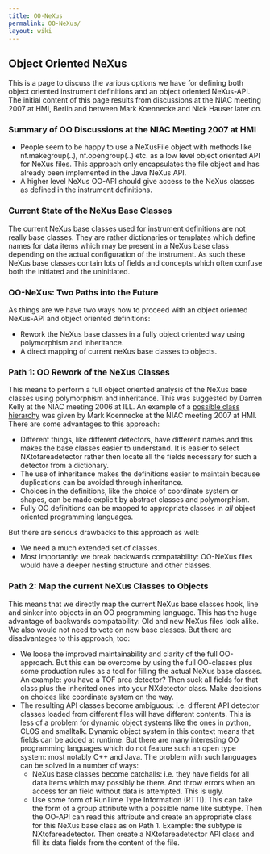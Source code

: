 ```yaml
---
title: OO-NeXus
permalink: OO-NeXus/
layout: wiki
---
```


Object Oriented NeXus
---------------------

This is a page to discuss the various options we have for defining both
object oriented instrument definitions and an object oriented NeXus-API.
The initial content of this page results from discussions at the NIAC
meeting 2007 at HMI, Berlin and between Mark Koennecke and Nick Hauser
later on.

### Summary of OO Discussions at the NIAC Meeting 2007 at HMI

-   People seem to be happy to use a NeXusFile object with methods like
    nf.makegroup(..), nf.opengroup(..) etc. as a low level object
    oriented API for NeXus files. This approach only encapsulates the
    file object and has already been implemented in the Java NeXus API.
-   A higher level NeXus OO-API should give access to the NeXus classes
    as defined in the instrument definitions.

### Current State of the NeXus Base Classes

The current NeXus base classes used for instrument definitions are not
really base classes. They are rather dictionaries or templates which
define names for data items which may be present in a NeXus base class
depending on the actual configuration of the instrument. As such these
NeXus base classes contain lots of fields and concepts which often
confuse both the initiated and the uninitiated.

### OO-NeXus: Two Paths into the Future

As things are we have two ways how to proceed with an object oriented
NeXus-API and object oriented definitions:

-   Rework the NeXus base classes in a fully object oriented way using
    polymorphism and inheritance.
-   A direct mapping of current neXus base classes to objects.

### Path 1: OO Rework of the NeXus Classes

This means to perform a full object oriented analysis of the NeXus base
classes using polymorphism and inheritance. This was suggested by Darren
Kelly at the NIAC meeting 2006 at ILL. An example of a [possible class
hierarchy](media:NeXusOBJ.pdf "wikilink") was given by Mark Koennecke at
the NIAC meeting 2007 at HMI. There are some advantages to this
approach:

-   Different things, like different detectors, have different names and
    this makes the base classes easier to understand. It is easier to
    select NXtofareadetector rather then locate all the fields necessary
    for such a detector from a dictionary.
-   The use of inheritance makes the definitions easier to maintain
    because duplications can be avoided through inheritance.
-   Choices in the definitions, like the choice of coordinate system or
    shapes, can be made explicit by abstract classes and polymorphism.
-   Fully OO definitions can be mapped to appropriate classes in *all*
    object oriented programming languages.

But there are serious drawbacks to this approach as well:

-   We need a much extended set of classes.
-   Most importantly: we break backwards compatability: OO-NeXus files
    would have a deeper nesting structure and other classes.

### Path 2: Map the current NeXus Classes to Objects

This means that we directly map the current NeXus base classes hook,
line and sinker into objects in an OO programming language. This has the
huge advantage of backwards compatability: Old and new NeXus files look
alike. We also would not need to vote on new base classes. But there are
disadvantages to this approach, too:

-   We loose the improved maintainability and clarity of the full
    OO-approach. But this can be overcome by using the full OO-classes
    plus some production rules as a tool for filling the actual NeXus
    base classes. An example: you have a TOF area detector? Then suck
    all fields for that class plus the inherited ones into your
    NXdetector class. Make decisions on choices like coordinate system
    on the way.
-   The resulting API classes become ambiguous: i.e. different API
    detector classes loaded from different files will have different
    contents. This is less of a problem for dynamic object systems like
    the ones in python, CLOS and smalltalk. Dynamic object system in
    this context means that fields can be added at runtime. But there
    are many interesting OO programming languages which do not feature
    such an open type system: most notably C++ and Java. The problem
    with such languages can be solved in a number of ways:
    -   NeXus base classes become catchalls: i.e. they have fields for
        all data items which may possibly be there. And throw errors
        when an access for an field without data is attempted. This is
        ugly.
    -   Use some form of RunTime Type Information (RTTI). This can take
        the form of a group attribute with a possible name like subtype.
        Then the OO-API can read this attribute and create an
        appropriate class for this NeXus base class as on Path 1.
        Example: the subtype is NXtofareadetector. Then create a
        NXtofareadetector API class and fill its data fields from the
        content of the file.

